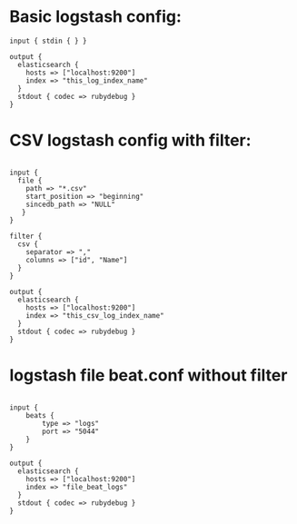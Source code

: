 # Basic logstash config:

```
input { stdin { } }

output {
  elasticsearch { 
    hosts => ["localhost:9200"]
    index => "this_log_index_name"
  }
  stdout { codec => rubydebug }
}

```

# CSV logstash config with filter:

```

input {
  file {
    path => "*.csv"
    start_position => "beginning"
    sincedb_path => "NULL"
   }
}

filter {
  csv {
    separator => ","
    columns => ["id", "Name"]
  }
}

output {
  elasticsearch { 
    hosts => ["localhost:9200"]
    index => "this_csv_log_index_name"
  }
  stdout { codec => rubydebug }
}

```

# logstash file beat.conf without filter

```

input {
    beats {
	    type => "logs"
        port => "5044"
    }
}

output {
  elasticsearch { 
    hosts => ["localhost:9200"]
    index => "file_beat_logs"
  }
  stdout { codec => rubydebug }
}

```
